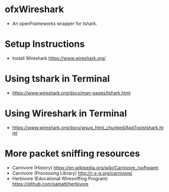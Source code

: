 # ofxWireshark
* An openFrameworks wrapper for tshark.

# Setup Instructions
* Install Wireshark https://www.wireshark.org/

# Using tshark in Terminal
* https://www.wireshark.org/docs/man-pages/tshark.html

# Using Wireshark in Terminal
* https://www.wireshark.org/docs/wsug_html_chunked/AppToolstshark.html


# More packet sniffing resources
* Carnivore (History) https://en.wikipedia.org/wiki/Carnivore_(software)
* Carnivore (Processing Library) http://r-s-g.org/carnivore/
* Herbivore (Educational Wiresniffing Program) https://github.com/samatt/herbivore
